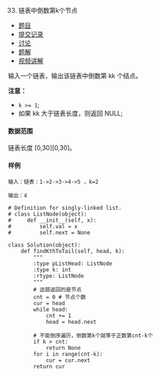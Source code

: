 33. 链表中倒数第k个节点

- [  题目](https://www.acwing.com/problem/content/description/32/)
- [  提交记录](https://www.acwing.com/problem/content/submission/32/)
- [  讨论](https://www.acwing.com/problem/content/discussion/index/32/1/)
- [  题解](https://www.acwing.com/problem/content/solution/32/1/)
- [  视频讲解](https://www.acwing.com/problem/content/video/32/)

输入一个链表，输出该链表中倒数第 kk 个结点。

**注意：**

- `k >= 1`;
- 如果 kk 大于链表长度，则返回 NULL;

#### 数据范围

链表长度 [0,30][0,30]。

#### 样例

```
输入：链表：1->2->3->4->5 ，k=2

输出：4
```

```pyth
# Definition for singly-linked list.
# class ListNode(object):
#     def __init__(self, x):
#         self.val = x
#         self.next = None

class Solution(object):
    def findKthToTail(self, head, k):
        """
        :type pListHead: ListNode
        :type k: int
        :rtype: ListNode
        """
        # 这题返回的是节点
        cnt = 0 # 节点个数
        cur = head
        while head:
            cnt += 1
            head = head.next
        
        # 不能倒序遍历，倒数第k个就等于正数第cnt-k个
        if k > cnt:
            return None
        for i in range(cnt-k):
            cur = cur.next
        return cur
```

